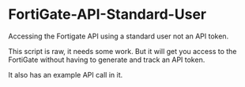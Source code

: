 # FortiGate-API-Standard-User
Accessing the Fortigate API using a standard user not an API token.

This script is raw, it needs some work.  But it will get you access to the FortiGate without having to
generate and track an API token.

It also has an example API call in it.

